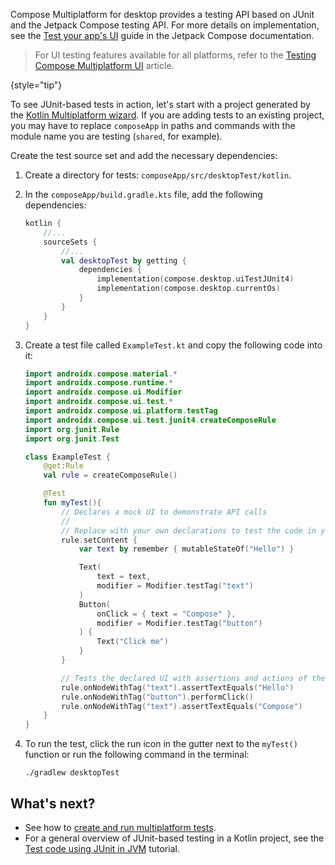 [//]: # (title: Testing Compose Multiplatform UI with JUnit)

Compose Multiplatform for desktop provides a testing API based on JUnit and the Jetpack Compose testing API.
For more details on implementation, see the [Test your app's UI](https://developer.android.com/develop/ui/compose/testing) 
guide in the Jetpack Compose documentation.

> For UI testing features available for all platforms, refer to the [Testing Compose Multiplatform UI](compose-test.md) article.
>
{style="tip"}

To see JUnit-based tests in action, let's start with a project generated by the [Kotlin Multiplatform wizard](https://kmp.jetbrains.com/). 
If you are adding tests to an existing project, you may have to replace `composeApp` in paths
and commands with the module name you are testing (`shared`, for example).

Create the test source set and add the necessary dependencies:

1. Create a directory for tests: `composeApp/src/desktopTest/kotlin`.
2. In the `composeApp/build.gradle.kts` file, add the following dependencies:

   ```kotlin
   kotlin { 
       //...
       sourceSets { 
           //...
           val desktopTest by getting { 
               dependencies {
                   implementation(compose.desktop.uiTestJUnit4)
                   implementation(compose.desktop.currentOs)
               }
           }
       }
   }
   ```

3. Create a test file called `ExampleTest.kt` and copy the following code into it:

    ```kotlin
    import androidx.compose.material.*
    import androidx.compose.runtime.*
    import androidx.compose.ui.Modifier
    import androidx.compose.ui.test.*
    import androidx.compose.ui.platform.testTag
    import androidx.compose.ui.test.junit4.createComposeRule
    import org.junit.Rule
    import org.junit.Test
    
    class ExampleTest {
        @get:Rule
        val rule = createComposeRule()
    
        @Test
        fun myTest(){
            // Declares a mock UI to demonstrate API calls
            //
            // Replace with your own declarations to test the code in your project
            rule.setContent {
                var text by remember { mutableStateOf("Hello") }
   
                Text(
                    text = text,
                    modifier = Modifier.testTag("text")
                )
                Button(
                    onClick = { text = "Compose" },
                    modifier = Modifier.testTag("button")
                ) {
                    Text("Click me")
                }
            }
    
            // Tests the declared UI with assertions and actions of the JUnit-based testing API
            rule.onNodeWithTag("text").assertTextEquals("Hello")
            rule.onNodeWithTag("button").performClick()
            rule.onNodeWithTag("text").assertTextEquals("Compose")
        }
    }
    ```

4. To run the test, click the run icon in the gutter next to the `myTest()` function or run the following command in the terminal:

   ```shell
   ./gradlew desktopTest
   ```
   
## What's next?

* See how to [create and run multiplatform tests](multiplatform-run-tests.md).
* For a general overview of JUnit-based testing in a Kotlin project, see the [Test code using JUnit in JVM](https://kotlinlang.org/docs/jvm-test-using-junit.html) tutorial.